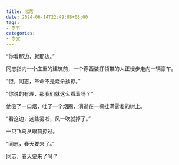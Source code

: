 ```yaml
---
title: 凇落
date: 2024-06-14T22:49:08+08:00
tags:
- 季节
categories:
- 杂文
---
```

“你看那边，就那边。”

同志指向一个庄重的建筑前，一个穿西装打领带的人正慢步走向一辆豪车。

“但，同志，革命不是烧杀掳掠。”

“你说的有理，那我们就这么看着吗？”

他吸了一口烟，吐了一个烟圈，消逝在一棵挂满雾凇的树上。

“看这边，这些雾凇，风一吹就掉了。”

一只飞鸟从眼前掠过。

“同志，春天要来了。”

同志，春天要来了吗？

